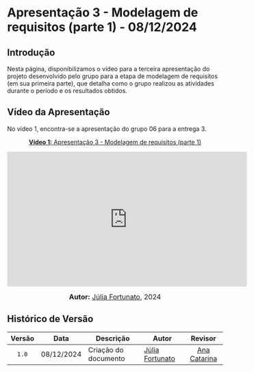 # Apresentação 3 - Modelagem de requisitos (parte 1) - 08/12/2024

## Introdução

Nesta página, disponibilizamos o vídeo para a terceira apresentação do projeto desenvolvido pelo grupo para a etapa de modelagem de requisitos (em sua primeira parte), que detalha como o grupo realizou as atividades durante o período e os resultados obtidos.

## Vídeo da Apresentação

No vídeo 1, encontra-se a apresentação do grupo 06 para a entrega 3.

<div align="center">

<p style="text-align: center"><a href="https://www.youtube.com/watch?v=DUCYIDHNh0s" target="blanket"><b>Vídeo 1:</b> Apresentação 3 - Modelagem de requisitos (parte 1)</a></p>

<iframe width="560" height="315" src="https://www.youtube.com/embed/DUCYIDHNh0s?si=4qqMrj9tYAZRNK95" title="YouTube video player" frameborder="0" allow="accelerometer; autoplay; clipboard-write; encrypted-media; gyroscope; picture-in-picture; web-share" referrerpolicy="strict-origin-when-cross-origin" allowfullscreen></iframe>

<font size="3"><p style="text-align: center"><b>Autor:</b> <a href="https://github.com/julia-fortunato">Júlia Fortunato</a>, 2024</p></font>

</div >

## Histórico de Versão

| Versão | Data       | Descrição            | Autor                                                 |                        Revisor                        |
| :----: | ---------- | -------------------- | ----------------------------------------------------- | :---------------------------------------------------: |
| `1.0`  | 08/12/2024 | Criação do documento | [Júlia Fortunato](https://github.com/julia-fortunato) |    [Ana Catarina](https://github.com/an4catarina)     |
